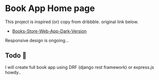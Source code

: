 # Book App Home page

This project is inspired (or) copy from dribbble. original link below.

- [Books-Store-Web-App-Dark-Version](https://dribbble.com/shots/9052585-Books-Store-Web-App-Dark-Version)

Responsive design is ongoing...

## Todo 🤞

I will create full book app using DRF (django rest framework) or express.js
howdy..
